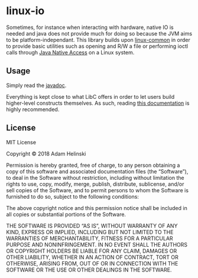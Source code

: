 # linux-io

Sometimes, for instance when interacting with hardware, native IO is needed and
java does not provide much for doing so because the JVM aims to be
platform-independant. This library builds upon
[linux-common](https://github.com/dvlopt/linux-common.java) in order to provide
basic utilities such as opening and R/W a file or performing ioctl calls through
[Java Native Access](https://github.com/java-native-access/jna) on a Linux
system.

## Usage

Simply read the
[javadoc](https://dvlopt.github.io/doc/java/linux-io/io/dvlopt/linux/io/package-summary.html).

Everything is kept close to what LibC offers in order to let users build
higher-level constructs themselves. As such, reading [this
documentation](https://www.gnu.org/software/libc/manual/html_node/Low_002dLevel-I_002fO.html#Low_002dLevel-I_002fO)
is highly recommended.

## License

MIT License

Copyright © 2018 Adam Helinski

Permission is hereby granted, free of charge, to any person obtaining a copy of
this software and associated documentation files (the “Software”), to deal in
the Software without restriction, including without limitation the rights to
use, copy, modify, merge, publish, distribute, sublicense, and/or sell copies of
the Software, and to permit persons to whom the Software is furnished to do so,
subject to the following conditions:

The above copyright notice and this permission notice shall be included in all
copies or substantial portions of the Software.

THE SOFTWARE IS PROVIDED “AS IS”, WITHOUT WARRANTY OF ANY KIND, EXPRESS OR
IMPLIED, INCLUDING BUT NOT LIMITED TO THE WARRANTIES OF MERCHANTABILITY, FITNESS
FOR A PARTICULAR PURPOSE AND NONINFRINGEMENT. IN NO EVENT SHALL THE AUTHORS OR
COPYRIGHT HOLDERS BE LIABLE FOR ANY CLAIM, DAMAGES OR OTHER LIABILITY, WHETHER
IN AN ACTION OF CONTRACT, TORT OR OTHERWISE, ARISING FROM, OUT OF OR IN
CONNECTION WITH THE SOFTWARE OR THE USE OR OTHER DEALINGS IN THE SOFTWARE.
